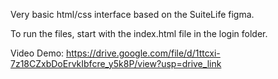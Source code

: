 Very basic html/css interface based on the SuiteLife figma.

To run the files, start with the index.html file in the login folder.

Video Demo: https://drive.google.com/file/d/1ttcxi-7z18CZxbDoErvkIbfcre_y5k8P/view?usp=drive_link

